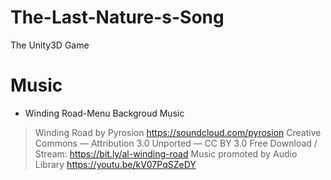 # The-Last-Nature-s-Song
The Unity3D Game
# Music
* Winding Road-Menu Backgroud Music
> Winding Road by Pyrosion https://soundcloud.com/pyrosion
Creative Commons — Attribution 3.0 Unported — CC BY 3.0
Free Download / Stream: https://bit.ly/al-winding-road
Music promoted by Audio Library https://youtu.be/kV07PqSZeDY
